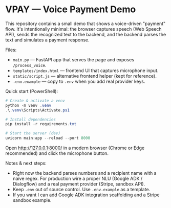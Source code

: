 # VPAY — Voice Payment Demo

This repository contains a small demo that shows a voice-driven "payment" flow. It's intentionally minimal: the browser captures speech (Web Speech API), sends the recognized text to the backend, and the backend parses the text and simulates a payment response.

Files:
- `main.py` — FastAPI app that serves the page and exposes `/process_voice`.
- `templates/index.html` — frontend UI that captures microphone input.
- `static/script.js` — alternative frontend helper (kept for reference).
- `.env.example` — copy to `.env` when you add real provider keys.

Quick start (PowerShell):

```powershell
# Create & activate a venv
python -m venv .venv
.\.venv\Scripts\Activate.ps1

# Install dependencies
pip install -r requirements.txt

# Start the server (dev)
uvicorn main:app --reload --port 8000
```

Open http://127.0.0.1:8000/ in a modern browser (Chrome or Edge recommended) and click the microphone button.

Notes & next steps:
- Right now the backend parses numbers and a recipient name with a naive regex. For production wire a proper NLU (Google ADK / Dialogflow) and a real payment provider (Stripe, sandbox API).
- Keep `.env` out of source control. Use `.env.example` as a template.
- If you want I can add Google ADK integration scaffolding and a Stripe sandbox example.